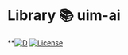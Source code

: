# Library 📚 uim-ai
 **[![D](https://github.com/UIMSolutions/uim/actions/workflows/uim-ai.yml/badge.svg)](https://github.com/UIMSolutions/uim/actions/workflows/uim-ai.yml)
[![License](https://img.shields.io/badge/License-Apache_2.0-blue.svg)](https://opensource.org/licenses/Apache-2.0)

